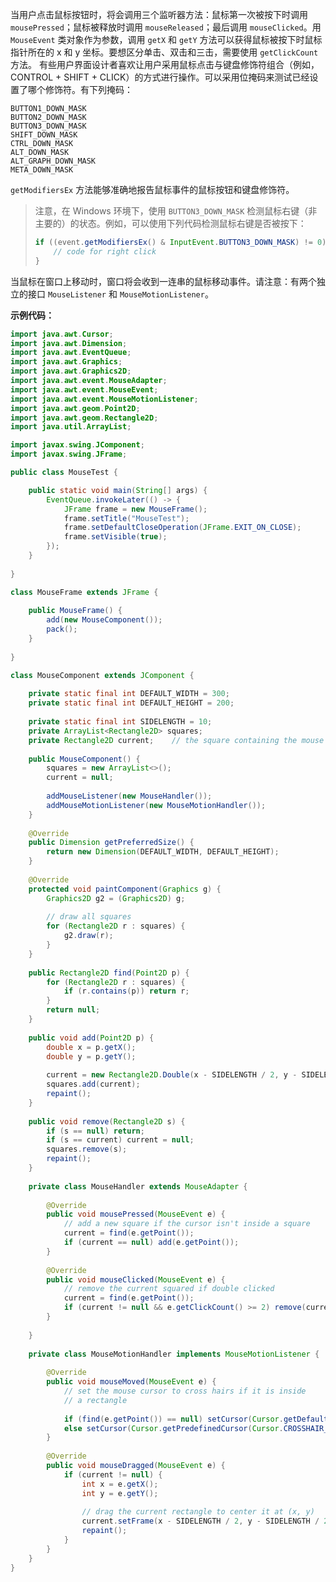 当用户点击鼠标按钮时，将会调用三个监听器方法：鼠标第一次被按下时调用 `mousePressed`；鼠标被释放时调用 `mouseReleased`；最后调用 `mouseClicked`。用 `MouseEvent` 类对象作为参数，调用 `getX` 和 `getY` 方法可以获得鼠标被按下时鼠标指针所在的 x 和 y 坐标。要想区分单击、双击和三击，需要使用 `getClickCount` 方法。
有些用户界面设计者喜欢让用户采用鼠标点击与键盘修饰符组合（例如，CONTROL + SHIFT + CLICK）的方式进行操作。可以采用位掩码来测试已经设置了哪个修饰符。有下列掩码：

```
BUTTON1_DOWN_MASK
BUTTON2_DOWN_MASK
BUTTON3_DOWN_MASK
SHIFT_DOWN_MASK
CTRL_DOWN_MASK
ALT_DOWN_MASK
ALT_GRAPH_DOWN_MASK
META_DOWN_MASK
```

`getModifiersEx` 方法能够准确地报告鼠标事件的鼠标按钮和键盘修饰符。

> 注意，在 Windows 环境下，使用 `BUTTON3_DOWN_MASK` 检测鼠标右键（非主要的）的状态。例如，可以使用下列代码检测鼠标右键是否被按下：
>
> ```java
> if ((event.getModifiersEx() & InputEvent.BUTTON3_DOWN_MASK) != 0) {
>     // code for right click
> }
> ```

当鼠标在窗口上移动时，窗口将会收到一连串的鼠标移动事件。请注意：有两个独立的接口 `MouseListener` 和 `MouseMotionListener`。

**示例代码：**

```java
import java.awt.Cursor;
import java.awt.Dimension;
import java.awt.EventQueue;
import java.awt.Graphics;
import java.awt.Graphics2D;
import java.awt.event.MouseAdapter;
import java.awt.event.MouseEvent;
import java.awt.event.MouseMotionListener;
import java.awt.geom.Point2D;
import java.awt.geom.Rectangle2D;
import java.util.ArrayList;

import javax.swing.JComponent;
import javax.swing.JFrame;

public class MouseTest {

	public static void main(String[] args) {
		EventQueue.invokeLater(() -> {
			JFrame frame = new MouseFrame();
			frame.setTitle("MouseTest");
			frame.setDefaultCloseOperation(JFrame.EXIT_ON_CLOSE);
			frame.setVisible(true);
		});
	}
	
}

class MouseFrame extends JFrame {
	
	public MouseFrame() {
		add(new MouseComponent());
		pack();
	}
	
}

class MouseComponent extends JComponent {
	
	private static final int DEFAULT_WIDTH = 300;
	private static final int DEFAULT_HEIGHT = 200;
	
	private static final int SIDELENGTH = 10;
	private ArrayList<Rectangle2D> squares;
	private Rectangle2D current;	// the square containing the mouse cursor
	
	public MouseComponent() {
		squares = new ArrayList<>();
		current = null;
		
		addMouseListener(new MouseHandler());
		addMouseMotionListener(new MouseMotionHandler());
	}
	
	@Override
	public Dimension getPreferredSize() {
		return new Dimension(DEFAULT_WIDTH, DEFAULT_HEIGHT);
	}
	
	@Override
	protected void paintComponent(Graphics g) {
		Graphics2D g2 = (Graphics2D) g;
		
		// draw all squares
		for (Rectangle2D r : squares) {
			g2.draw(r);
		}
	}
	
	public Rectangle2D find(Point2D p) {
		for (Rectangle2D r : squares) {
			if (r.contains(p)) return r;
		}
		return null;
	}
	
	public void add(Point2D p) {
		double x = p.getX();
		double y = p.getY();
		
		current = new Rectangle2D.Double(x - SIDELENGTH / 2, y - SIDELENGTH / 2, SIDELENGTH, SIDELENGTH);
		squares.add(current);
		repaint();
	}
	
	public void remove(Rectangle2D s) {
		if (s == null) return;
		if (s == current) current = null;
		squares.remove(s);
		repaint();
	}
	
	private class MouseHandler extends MouseAdapter {
		
		@Override
		public void mousePressed(MouseEvent e) {
			// add a new square if the cursor isn't inside a square
			current = find(e.getPoint());
			if (current == null) add(e.getPoint());
		}
		
		@Override
		public void mouseClicked(MouseEvent e) {
			// remove the current squared if double clicked
			current = find(e.getPoint());
			if (current != null && e.getClickCount() >= 2) remove(current);
		}
		
	}
	
	private class MouseMotionHandler implements MouseMotionListener {
		
		@Override
		public void mouseMoved(MouseEvent e) {
			// set the mouse cursor to cross hairs if it is inside
			// a rectangle
			
			if (find(e.getPoint()) == null) setCursor(Cursor.getDefaultCursor());
			else setCursor(Cursor.getPredefinedCursor(Cursor.CROSSHAIR_CURSOR));
		}
		
		@Override
		public void mouseDragged(MouseEvent e) {
			if (current != null) {
				int x = e.getX();
				int y = e.getY();
				
				// drag the current rectangle to center it at (x, y)
				current.setFrame(x - SIDELENGTH / 2, y - SIDELENGTH / 2, SIDELENGTH, SIDELENGTH);
				repaint();
			}
		}
	}
}
```

